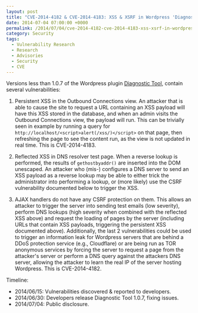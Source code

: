 ```yaml
---
layout: post
title: "CVE-2014-4182 & CVE-2014-4183: XSS & XSRF in Wordpress 'Diagnostic Tool' Plugin"
date: 2014-07-04 07:00:00 +0000
permalink: /2014/07/04/cve-2014-4182-cve-2014-4183-xss-xsrf-in-wordpress-diagnostic-tool-plugin/
category: Security
tags:
  - Vulnerability Research
  - Research
  - Advisories
  - Security
  - CVE
---
```

Versions less than 1.0.7 of the Wordpress plugin [Diagnostic Tool](https://wordpress.org/plugins/diagnostic-tool/), contain several vulnerabilities:

1. Persistent XSS in the Outbound Connections view.  An attacker that is able to cause the site to request a URL containing an XSS payload will have this XSS stored in the database, and when an admin visits the Outbound Connections view, the payload will run.  This can be trivially seen in example by running a query for `http://localhost/<script>alert(/xss/)</script>` on that page, then refreshing the page to see the content run, as the view is not updated in real time.  This is CVE-2014-4183.

2. Reflected XSS in DNS resolver test page.  When a reverse lookup is performed, the results of `gethostbyaddr()` are inserted into the DOM unescaped.  An attacker who (mis-) configures a DNS server to send an XSS payload as a reverse lookup may be able to either trick the administrator into performing a lookup, or (more likely) use the CSRF vulnerability documented below to trigger the XSS.

3. AJAX handlers do not have any CSRF protection on them.  This allows an attacker to trigger the server into sending test emails (low severity), perform DNS lookups (high severity when combined with the reflected XSS above) and request the loading of pages by the server (including URLs that contain XSS payloads, triggering the persistent XSS documented above).  Additionally, the last 2 vulnerabilities could be used to trigger an information leak for Wordpress servers that are behind a DDoS protection service (e.g., Cloudflare) or are being run as TOR anonymous services by forcing the server to request a page from the attacker's server or perform a DNS query against the attackers DNS server, allowing the attacker to learn the real IP of the server hosting Wordpress.  This is CVE-2014-4182.

Timeline:

- 2014/06/15: Vulnerabilities discovered & reported to developers.
- 2014/06/30: Developers release Diagnostic Tool 1.0.7, fixing issues.
- 2014/07/04: Public disclosure.

